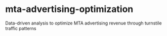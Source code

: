 # mta-advertising-optimization
Data-driven analysis to optimize MTA advertising revenue through turnstile traffic patterns
